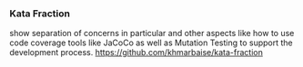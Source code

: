 ### Kata Fraction
show separation of concerns in particular and other aspects like how to use code coverage tools like JaCoCo as well as Mutation Testing to support the development process.
https://github.com/khmarbaise/kata-fraction